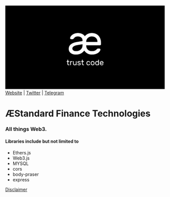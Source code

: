 ![GitHub Logo](/bannermeta.png)
[Website](https://aestandard.finance) | [Twitter](https://twitter.com/aestandardfi) | [Telegram](https://t.me/aestandard)

# ÆStandard Finance Technologies

### All things Web3.

#### Libraries include but not limited to
* Ethers.js
* Web3.js
* MYSQL
* cors
* body-praser
* express

[Disclaimer](https://github.com/aestandard/aestandard.pools/blob/main/Disclaimer.md)
